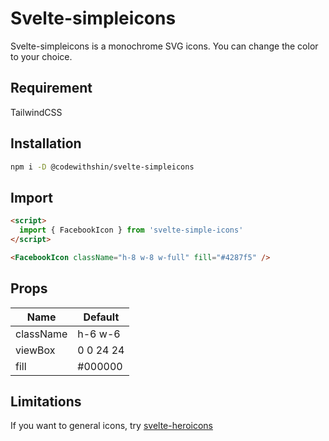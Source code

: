 # Svelte-simpleicons

Svelte-simpleicons is a monochrome SVG icons. You can change the color to your choice.

## Requirement

TailwindCSS

## Installation

```sh
npm i -D @codewithshin/svelte-simpleicons
```

## Import

```html
<script>
  import { FacebookIcon } from 'svelte-simple-icons'
</script>

<FacebookIcon className="h-8 w-8 w-full" fill="#4287f5" />
```

## Props

| Name      | Default   |
| --------- | --------- |
| className | h-6 w-6   |
| viewBox   | 0 0 24 24 |
| fill      | #000000   |

## Limitations

If you want to general icons, try [svelte-heroicons](https://github.com/shinokada/svelte-heroicons)